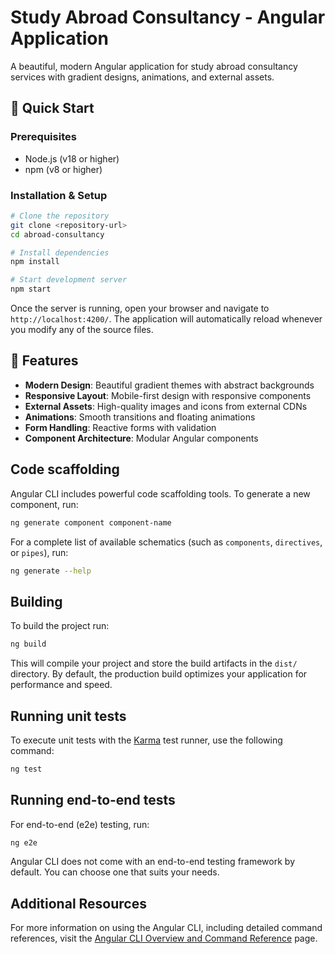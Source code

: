 # Study Abroad Consultancy - Angular Application

A beautiful, modern Angular application for study abroad consultancy services with gradient designs, animations, and external assets.

## 🚀 Quick Start

### Prerequisites
- Node.js (v18 or higher)
- npm (v8 or higher)

### Installation & Setup

```bash
# Clone the repository
git clone <repository-url>
cd abroad-consultancy

# Install dependencies
npm install

# Start development server
npm start
```

Once the server is running, open your browser and navigate to `http://localhost:4200/`. The application will automatically reload whenever you modify any of the source files.

## 🎨 Features

- **Modern Design**: Beautiful gradient themes with abstract backgrounds
- **Responsive Layout**: Mobile-first design with responsive components  
- **External Assets**: High-quality images and icons from external CDNs
- **Animations**: Smooth transitions and floating animations
- **Form Handling**: Reactive forms with validation
- **Component Architecture**: Modular Angular components

## Code scaffolding

Angular CLI includes powerful code scaffolding tools. To generate a new component, run:

```bash
ng generate component component-name
```

For a complete list of available schematics (such as `components`, `directives`, or `pipes`), run:

```bash
ng generate --help
```

## Building

To build the project run:

```bash
ng build
```

This will compile your project and store the build artifacts in the `dist/` directory. By default, the production build optimizes your application for performance and speed.

## Running unit tests

To execute unit tests with the [Karma](https://karma-runner.github.io) test runner, use the following command:

```bash
ng test
```

## Running end-to-end tests

For end-to-end (e2e) testing, run:

```bash
ng e2e
```

Angular CLI does not come with an end-to-end testing framework by default. You can choose one that suits your needs.

## Additional Resources

For more information on using the Angular CLI, including detailed command references, visit the [Angular CLI Overview and Command Reference](https://angular.dev/tools/cli) page.
